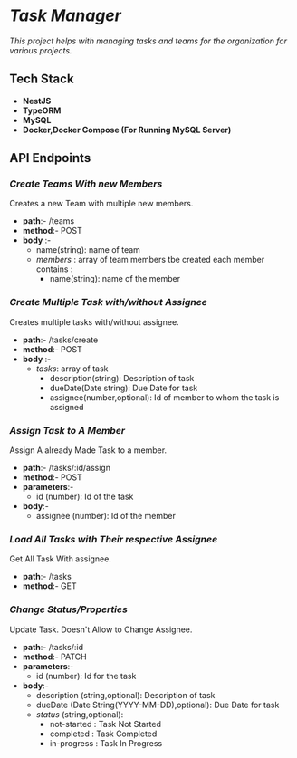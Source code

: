 # ***Task Manager***

*This project helps with managing tasks and teams for the organization for various projects.*

## **Tech Stack**
- **NestJS**
- **TypeORM**
- **MySQL**
- **Docker,Docker Compose (For Running MySQL Server)**


## **API Endpoints**

### ***Create Teams With new Members***
Creates a new Team with multiple new members. 
- **path**:- /teams
- **method**:- POST
- **body** :-
    - name(string): name of team
    - *members* : array of team members tbe created each member contains :
      - name(string): name of the member

### ***Create Multiple Task with/without Assignee***
Creates multiple tasks with/without assignee.
- **path**:- /tasks/create
- **method**:- POST
- **body** :-
  - *tasks*: array of task
    - description(string): Description of task
    - dueDate(Date string): Due Date for task
    - assignee(number,optional): Id of member to whom the task is assigned


### ***Assign Task to A Member***
Assign A already Made Task to a member.
- **path**:- /tasks/:id/assign
- **method**:- POST
- **parameters**:- 
  - id (number): Id of the task
- **body**:-
  - assignee (number): Id of the member

### ***Load All Tasks with Their respective Assignee***
Get All Task With assignee.
- **path**:- /tasks
- **method**:- GET


### ***Change Status/Properties***
Update Task. Doesn't Allow to Change Assignee.
- **path**:- /tasks/:id
- **method**:- PATCH
- **parameters**:-
  - id (number): Id for the task
- **body**:-
  - description (string,optional): Description of task
  - dueDate (Date String(YYYY-MM-DD),optional): Due Date for task
  - *status* (string,optional):
    - not-started : Task Not Started
    - completed : Task Completed
    - in-progress : Task In Progress

